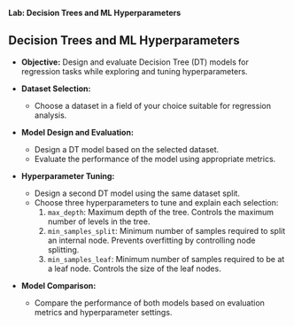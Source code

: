 **Lab: Decision Trees and ML Hyperparameters**

## Decision Trees and ML Hyperparameters

- **Objective:** Design and evaluate Decision Tree (DT) models for regression tasks while exploring and tuning hyperparameters.

- **Dataset Selection:**
  - Choose a dataset in a field of your choice suitable for regression analysis.

- **Model Design and Evaluation:**
  - Design a DT model based on the selected dataset.
  - Evaluate the performance of the model using appropriate metrics.

- **Hyperparameter Tuning:**
  - Design a second DT model using the same dataset split.
  - Choose three hyperparameters to tune and explain each selection:
    1. `max_depth`: Maximum depth of the tree. Controls the maximum number of levels in the tree.
    2. `min_samples_split`: Minimum number of samples required to split an internal node. Prevents overfitting by controlling node splitting.
    3. `min_samples_leaf`: Minimum number of samples required to be at a leaf node. Controls the size of the leaf nodes.

- **Model Comparison:**
  - Compare the performance of both models based on evaluation metrics and hyperparameter settings.

